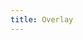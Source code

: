 ```yaml
---
title: Overlay
---
```


<DarumaPlayer src='https://raw.githubusercontent.com/verygoodgraphics/resource/main/feature/blend_mode__daruma/blend_mode__overlay.daruma' />
